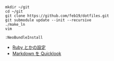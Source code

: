 ```
mkdir ~/git
cd ~/git
git clone https://github.com/feb19/dotfiles.git
git submodule update --init --recursive
./make_ln
vim
```
```
:NeoBundleInstall
```

- [Ruby とかの設定](http://snippets.feb19.jp/?p=885)
- [Markdown を Quicklook](https://github.com/toland/qlmarkdown)
